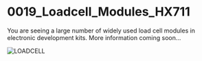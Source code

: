 # 0019_Loadcell_Modules_HX711
You are seeing a large number of widely used load cell modules in electronic development kits. More information coming soon...

![LOADCELL](https://github.com/memetteminarslan/0019_Loadcell_Modules_HX711/assets/74721347/efcad053-9258-4fe5-bff8-09585cd92526)
